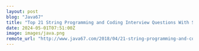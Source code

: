 ```yaml
---
layout: post
blog: "Java67"
title: "Top 21 String Programming and Coding Interview Questions With Solutions"
date: 2024-05-01T07:51:00Z
image: images/java.png
remote_url: "http://www.java67.com/2018/04/21-string-programming-and-coding-interview-questions-answers.html"
---
```

